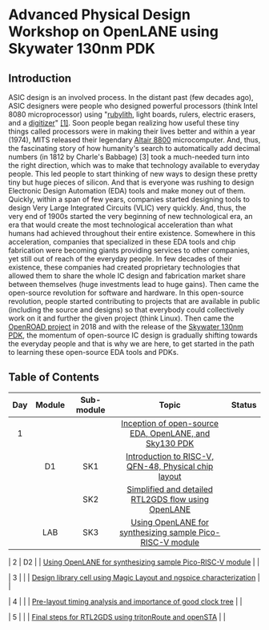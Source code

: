 # Advanced Physical Design Workshop on OpenLANE using Skywater 130nm PDK
## Introduction
ASIC design is an involved process. In the distant past (few decades ago), ASIC designers were people who designed powerful processors (think Intel 8080 microprocessor) using "[rubylith](https://en.wikipedia.org/wiki/Rubylith), light boards, rulers, electric erasers, and a [digitizer](https://en.wikipedia.org/wiki/Digitization)" [[1]](https://en.wikipedia.org/wiki/Intel_8086). Soon people began realizing how useful these tiny things called processors were in making their lives better and within a year (1974), MITS released their legendary [Altair 8800](https://en.wikipedia.org/wiki/Altair_8800) microcomputer. And, thus, the fascinating story of how humanity's search to automatically add decimal numbers (in 1812 by Charle's Babbage) [3] took a much-needed turn into the right direction, which was to make that technology available to everyday people. This led people to start thinking of new ways to design these pretty tiny but huge pieces of silicon. And that is everyone was rushing to design Electronic Design Automation (EDA) tools and make money out of them. Quickly, within a span of few years, companies started designing tools to design Very Large Integrated Circuits (VLIC) very quickly. And, thus, the very end of 1900s started the very beginning of new technological era, an era that would create the most technological acceleration than what humans had achieved throughout their entire existence. Somewhere in this acceleration, companies that specialized in these EDA tools and chip fabrication were becoming giants providing services to other companies, yet still out of reach of the everyday people. In few decades of their existence, these companies had created proprietary technologies that allowed them to share the whole IC design and fabrication market share between themselves (huge investments lead to huge gains). Then came the open-source revolution for software and hardware. In this open-source revolution, people started contributing to projects that are available in public (including the source and designs) so that everybody could collectively work on it and further the given project (think Linux). Then came the [OpenROAD project](https://openroad.readthedocs.io/en/latest/) in 2018 and with the release of the [Skywater 130nm PDK](https://github.com/google/skywater-pdk), the momentum of open-source IC design is gradually shifting towards the everyday people and that is why we are here, to get started in the path to learning these open-source EDA tools and PDKs.


## Table of Contents
| Day | Module | Sub-module |                          Topic                                       | Status  |
|:---:|:------:|:----------:|:--------------------------------------------------------------------:|:-------:|
| 1   |        |            | [Inception of open-source EDA, OpenLANE, and Sky130 PDK]()           |         |
|     |  D1    | SK1        | [Introduction to RISC-V, QFN-48, Physical chip layout]()              |         |
|     |        | SK2        | [Simplified and detailed RTL2GDS flow using OpenLANE]()               |         |
|     |  LAB   | SK3        | [Using OpenLANE for synthesizing sample Pico-RISC-V module]()         |         |

| 2   |  D2    |            | [Using OpenLANE for synthesizing sample Pico-RISC-V module]()         |         |

| 3   |        |            | [Design library cell using Magic Layout and ngspice characterization]() |         |

| 4   |        |            | [Pre-layout timing analysis and importance of good clock tree]()      |         |

| 5   |        |            | [Final steps for RTL2GDS using tritonRoute and openSTA]()             |         |